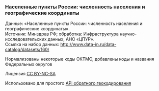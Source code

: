 ### Населенные пункты России: численность населения и географические координаты

Данные: «Населенные пункты России: численность населения и географические координаты».\
Источник: Минздрав РФ; обработка: Инфраструктура научно-исследовательских данных, АНО «ЦПУР».\
Ссылка на набор данных: http://www.data-in.ru/data-catalog/datasets/160/

Нормализованы некоторые коды OKTMO, добавлены коды и названия Федеральных округов

Лицензия [CC BY-NC-SA](https://creativecommons.org/licenses/by-nc-sa/4.0/)

Использовано для простого [API обратного геокодирования](https://nickyx3.ru/geo/)
